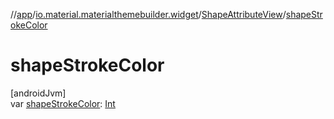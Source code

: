//[app](../../../index.md)/[io.material.materialthemebuilder.widget](../index.md)/[ShapeAttributeView](index.md)/[shapeStrokeColor](shape-stroke-color.md)

# shapeStrokeColor

[androidJvm]\
var [shapeStrokeColor](shape-stroke-color.md): [Int](https://kotlinlang.org/api/latest/jvm/stdlib/kotlin/-int/index.html)
